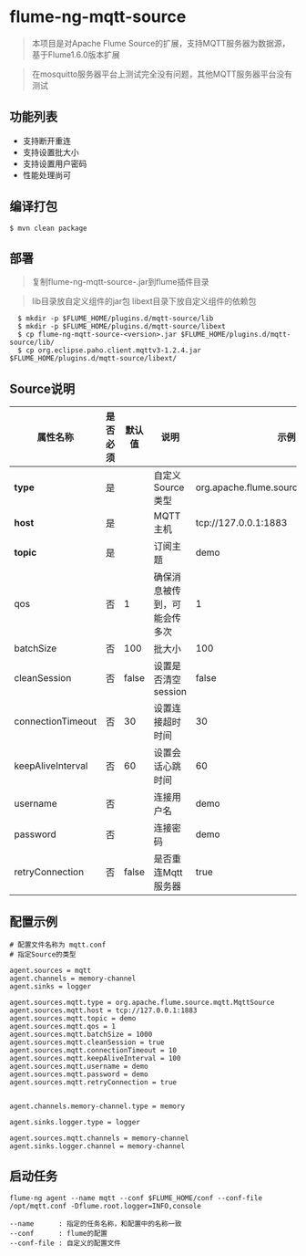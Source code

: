 flume-ng-mqtt-source
================

> 本项目是对Apache Flume Source的扩展，支持MQTT服务器为数据源，基于Flume1.6.0版本扩展

> 在mosquitto服务器平台上测试完全没有问题，其他MQTT服务器平台没有测试

功能列表
----------

 - 支持断开重连
 - 支持设置批大小
 - 支持设置用户密码
 - 性能处理尚可

编译打包
----------

```shell
$ mvn clean package
```

部署
----------

> 复制flume-ng-mqtt-source-<version>.jar到flume插件目录

> lib目录放自定义组件的jar包 libext目录下放自定义组件的依赖包

```shell
  $ mkdir -p $FLUME_HOME/plugins.d/mqtt-source/lib 
  $ mkdir -p $FLUME_HOME/plugins.d/mqtt-source/libext
  $ cp flume-ng-mqtt-source-<version>.jar $FLUME_HOME/plugins.d/mqtt-source/lib/
  $ cp org.eclipse.paho.client.mqttv3-1.2.4.jar $FLUME_HOME/plugins.d/mqtt-source/libext/
```

Source说明
----------

属性名称 | 是否必须 | 默认值 | 说明 | 示例
-- | -- | -- | -- | -- |
<b>type</b> | 是 |  | 自定义Source类型 |  org.apache.flume.source.mqtt.MqttSource
<b>host</b> | 是 |  | MQTT主机 |  tcp://127.0.0.1:1883
<b>topic</b> | 是 |  | 订阅主题 |  demo
qos | 否 | 1 | 确保消息被传到，可能会传多次 |  1
batchSize | 否 | 100 | 批大小 |  100
cleanSession | 否 | false | 设置是否清空session  |  false
connectionTimeout | 否 | 30 | 设置连接超时时间 |  30
keepAliveInterval | 否 | 60 | 设置会话心跳时间 |  60
username | 否 |   | 连接用户名 |  demo
password | 否 |   | 连接密码 |  demo
retryConnection | 否 | false  | 是否重连Mqtt服务器 | true


配置示例
--------------------

```properties
# 配置文件名称为 mqtt.conf
# 指定Source的类型

agent.sources = mqtt
agent.channels = memory-channel
agent.sinks = logger

agent.sources.mqtt.type = org.apache.flume.source.mqtt.MqttSource
agent.sources.mqtt.host = tcp://127.0.0.1:1883
agent.sources.mqtt.topic = demo
agent.sources.mqtt.qos = 1
agent.sources.mqtt.batchSize = 1000
agent.sources.mqtt.cleanSession = true
agent.sources.mqtt.connectionTimeout = 10
agent.sources.mqtt.keepAliveInterval = 100
agent.sources.mqtt.username = demo
agent.sources.mqtt.password = demo
agent.sources.mqtt.retryConnection = true


agent.channels.memory-channel.type = memory

agent.sinks.logger.type = logger

agent.sources.mqtt.channels = memory-channel
agent.sinks.logger.channel = memory-channel
```

启动任务
--------------------

```shell
flume-ng agent --name mqtt --conf $FLUME_HOME/conf --conf-file /opt/mqtt.conf -Dflume.root.logger=INFO,console

--name      : 指定的任务名称，和配置中的名称一致
--conf      : flume的配置
--conf-file : 自定义的配置文件
```